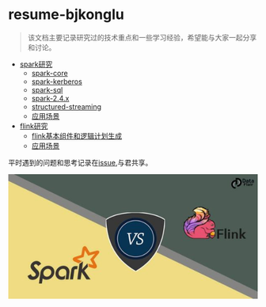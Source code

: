 # resume-bjkonglu
> 该文档主要记录研究过的技术重点和一些学习经验，希望能与大家一起分享和讨论。

- [spark研究](docs/spark-research)
    - [spark-core](docs/spark-research/spark-core)
    - [spark-kerberos](docs/spark-research/spark-kerberos)
    - [spark-sql](docs/spark-research/spark-sql)
    - [spark-2.4.x](docs/spark-research/spark-2.4.x)
    - [structured-streaming](docs/spark-research/structured-streaming)
    - [应用场景](docs/spark-research/应用场景)
- [flink研究](docs/flink-research)
    - [flink基本组件和逻辑计划生成](docs/flink-research/flink基本组件和逻辑计划生成)
    - [应用场景](docs/flink-research/应用场景)

平时遇到的问题和思考记录在[issue](https://github.com/bjkonglu/resume-bjkonglu/issues),与君共享。

![Spark vs Flink](docs/pics/resume-bjkonglu-logo.jpg)
